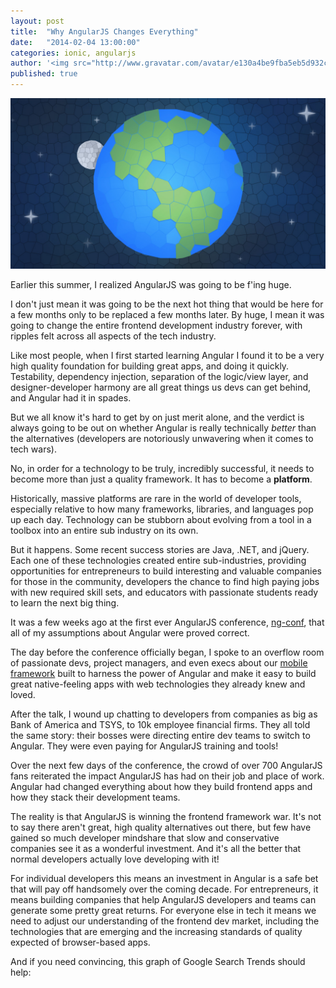 ```yaml
---
layout: post
title:  "Why AngularJS Changes Everything"
date:   "2014-02-04 13:00:00"
categories: ionic, angularjs
author: '<img src="http://www.gravatar.com/avatar/e130a4be9fba5eb5d932c813fbe3a58d?s=48&amp;d=mm" class="author-icon"><a href="http://twitter.com/maxlynch" target="_blank">@maxlynch</a>'
published: true
---
```


<img class="showcase-image" src="/img/blog/angularjs.jpg">

Earlier this summer, I realized AngularJS was going to be f'ing huge.

I don't just mean it was going to be the next hot thing that would be here for a few months only to be replaced a few months later.
By huge, I mean it was going to change the entire frontend development industry forever, with ripples felt across all aspects of the tech industry.

Like most people, when I first started learning Angular I found it to be a very high quality foundation for building great apps, and doing it quickly. Testability, dependency injection, separation of the logic/view layer, and designer-developer harmony are all great things us devs can get behind, and  Angular had it in spades.

But we all know it's hard to get by on just merit alone, and the verdict is always going to be out on whether Angular is really technically *better* than the alternatives (developers are notoriously unwavering when it comes to tech wars).

No, in order for a technology to be truly, incredibly successful, it needs to become more than just a quality framework. It has to become a **platform**.

Historically, massive platforms are rare in the world of developer tools, especially relative to how many frameworks, libraries, and languages pop up each day. Technology can be stubborn about evolving from a tool in a toolbox into an entire sub industry on its own.

But it happens. Some recent success stories are Java, .NET, and jQuery. Each one of these technologies created entire sub-industries, providing opportunities for entrepreneurs to build interesting and valuable companies for those in the community, developers the chance to find high paying jobs with new required skill sets, and educators with passionate students ready to learn the next big thing.

It was a few weeks ago at the first ever AngularJS conference, [ng-conf](http://ng-conf.org/), that all of my assumptions about Angular were proved correct.

The day before the conference officially began, I spoke to an overflow room of passionate devs, project managers, and even execs about our [mobile framework](/) built to harness the power of Angular and make it easy to build great native-feeling apps with web technologies they already knew and loved.

After the talk, I wound up chatting to developers from companies as big as Bank of America and TSYS, to 10k employee financial firms. They all told the same story: their bosses were directing entire dev teams to switch to Angular. They were even paying for AngularJS training and tools!

Over the next few days of the conference, the crowd of over 700 AngularJS fans reiterated the impact AngularJS has had on their job and place of work. Angular had changed everything about how they build frontend apps and how they stack their development teams.

The reality is that AngularJS is winning the frontend framework war. It's not to say there aren't great, high quality alternatives out there, but few have gained so much developer mindshare that slow and conservative companies see it as a wonderful investment. And it's all the better that normal developers actually love developing with it!

For individual developers this means an investment in Angular is a safe bet that will pay off handsomely over the coming decade. For entrepreneurs, it means building companies that help AngularJS developers and teams can generate some pretty great returns. For everyone else in tech it means we need to adjust our understanding of the frontend dev market, including the technologies that are emerging and the increasing standards of quality expected of browser-based apps.

And if you need convincing, this graph of Google Search Trends should help:

<script type="text/javascript" src="//www.google.com/trends/embed.js?hl=en-US&q=angularjs,+emberjs,+knockoutjs,+backbonejs&cmpt=q&content=1&cid=TIMESERIES_GRAPH_0&export=5&w=500&h=330"></script>

